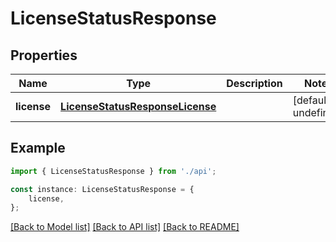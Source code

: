 # LicenseStatusResponse


## Properties

Name | Type | Description | Notes
------------ | ------------- | ------------- | -------------
**license** | [**LicenseStatusResponseLicense**](LicenseStatusResponseLicense.md) |  | [default to undefined]

## Example

```typescript
import { LicenseStatusResponse } from './api';

const instance: LicenseStatusResponse = {
    license,
};
```

[[Back to Model list]](../README.md#documentation-for-models) [[Back to API list]](../README.md#documentation-for-api-endpoints) [[Back to README]](../README.md)
